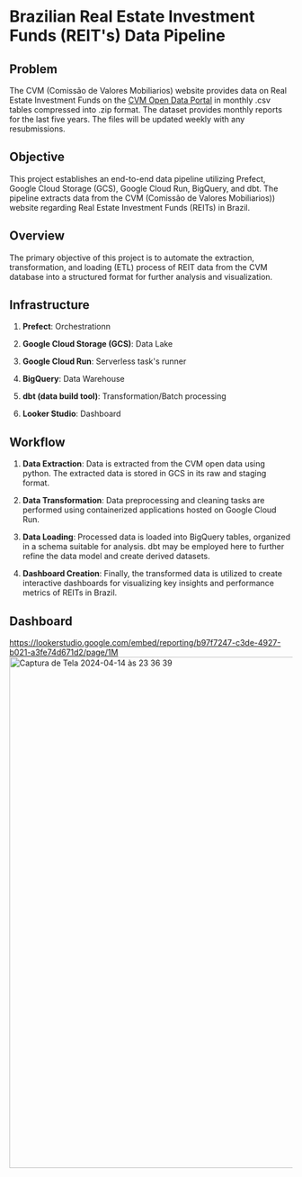 # Brazilian Real Estate Investment Funds (REIT's) Data Pipeline
## Problem
The CVM (Comissão de Valores Mobiliarios) website provides data on Real Estate Investment Funds on the [CVM Open Data Portal](https://dados.cvm.gov.br/dataset/fii-doc-inf_mensal) in monthly .csv tables compressed into .zip format. The dataset provides monthly reports for the last five years. The files will be updated weekly with any resubmissions. 
## Objective
This project establishes an end-to-end data pipeline utilizing Prefect, Google Cloud Storage (GCS), Google Cloud Run, BigQuery, and dbt. The pipeline extracts data from the CVM (Comissão de Valores Mobiliarios)) website regarding Real Estate Investment Funds (REITs) in Brazil.

## Overview

The primary objective of this project is to automate the extraction, transformation, and loading (ETL) process of REIT data from the CVM database into a structured format for further analysis and visualization.

## Infrastructure

1. **Prefect**: Orchestrationn
   
2. **Google Cloud Storage (GCS)**: Data Lake
   
3. **Google Cloud Run**: Serverless task's runner
   
4. **BigQuery**: Data Warehouse
   
5. **dbt (data build tool)**: Transformation/Batch processing

6. **Looker Studio**: Dashboard

## Workflow

1. **Data Extraction**: Data is extracted from the CVM open data using python. The extracted data is stored in GCS in its raw and staging format.
   
2. **Data Transformation**: Data preprocessing and cleaning tasks are performed using containerized applications hosted on Google Cloud Run. 
   
3. **Data Loading**: Processed data is loaded into BigQuery tables, organized in a schema suitable for analysis. dbt may be employed here to further refine the data model and create derived datasets.
   
4. **Dashboard Creation**: Finally, the transformed data is utilized to create interactive dashboards for visualizing key insights and performance metrics of REITs in Brazil. 

## Dashboard
https://lookerstudio.google.com/embed/reporting/b97f7247-c3de-4927-b021-a3fe74d671d2/page/1M
<img width="908" alt="Captura de Tela 2024-04-14 às 23 36 39" src="https://github.com/arthurfg/brazilian-reits/assets/62671380/c51596eb-4dcc-4fb3-869b-6f62f1640073">
